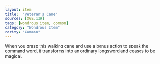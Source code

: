 ```yaml
---
layout: item
title:  "Veteran's Cane"
sources: [XGE.139]
tags: [wondrous item, common]
category: "Wondrous Item"
rarity: "Common"
---
```


When you grasp this walking cane and use a bonus action to speak the command word, it transforms into an ordinary longsword and ceases to be magical.